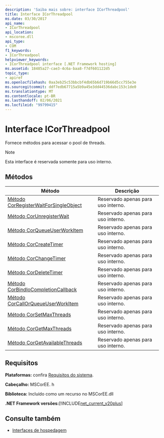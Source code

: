 ```yaml
---
description: 'Saiba mais sobre: interface ICorThreadpool'
title: Interface ICorThreadpool
ms.date: 03/30/2017
api_name:
- ICorThreadpool
api_location:
- mscoree.dll
api_type:
- COM
f1_keywords:
- ICorThreadpool
helpviewer_keywords:
- ICorThreadpool interface [.NET Framework hosting]
ms.assetid: 18485a27-cae3-4c6a-baa8-f7df601122d5
topic_type:
- apiref
ms.openlocfilehash: 0aa3eb25c53bbcbf4db65b6d719b66d5cc755e3e
ms.sourcegitcommit: ddf7edb67715a5b9a45e3dd44536dabc153c1de0
ms.translationtype: MT
ms.contentlocale: pt-BR
ms.lasthandoff: 02/06/2021
ms.locfileid: "99799415"
---
```

# <a name="icorthreadpool-interface"></a>Interface ICorThreadpool

Fornece métodos para acessar o pool de threads.  
  
> [!NOTE]
> Esta interface é reservada somente para uso interno.  
  
## <a name="methods"></a>Métodos  
  
|Método|Descrição|  
|------------|-----------------|  
|[Método CorRegisterWaitForSingleObject](icorthreadpool-corregisterwaitforsingleobject-method.md)|Reservado apenas para uso interno.|  
|[Método CorUnregisterWait](icorthreadpool-corunregisterwait-method.md)|Reservado apenas para uso interno.|  
|[Método CorQueueUserWorkItem](icorthreadpool-corqueueuserworkitem-method.md)|Reservado apenas para uso interno.|  
|[Método CorCreateTimer](icorthreadpool-corcreatetimer-method.md)|Reservado apenas para uso interno.|  
|[Método CorChangeTimer](icorthreadpool-corchangetimer-method.md)|Reservado apenas para uso interno.|  
|[Método CorDeleteTimer](icorthreadpool-cordeletetimer-method.md)|Reservado apenas para uso interno.|  
|[Método CorBindIoCompletionCallback](icorthreadpool-corbindiocompletioncallback-method.md)|Reservado apenas para uso interno.|  
|[Método CorCallOrQueueUserWorkItem](icorthreadpool-corcallorqueueuserworkitem-method.md)|Reservado apenas para uso interno.|  
|[Método CorSetMaxThreads](icorthreadpool-corsetmaxthreads-method.md)|Reservado apenas para uso interno.|  
|[Método CorGetMaxThreads](icorthreadpool-corgetmaxthreads-method.md)|Reservado apenas para uso interno.|  
|[Método CorGetAvailableThreads](icorthreadpool-corgetavailablethreads-method.md)|Reservado apenas para uso interno.|  
  
## <a name="requirements"></a>Requisitos  

 **Plataformas:** confira [Requisitos do sistema](../../get-started/system-requirements.md).  
  
 **Cabeçalho:** MSCorEE. h  
  
 **Biblioteca:** Incluído como um recurso no MSCorEE.dll  
  
 **.NET Framework versões:**[!INCLUDE[net_current_v20plus](../../../../includes/net-current-v20plus-md.md)]  
  
## <a name="see-also"></a>Consulte também

- [Interfaces de hospedagem](hosting-interfaces.md)
